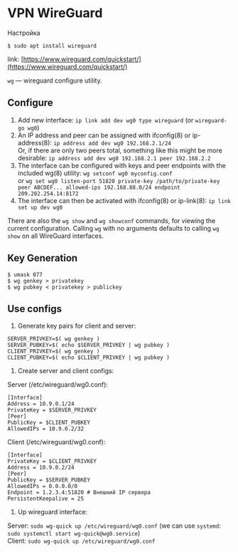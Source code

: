 # VPN WireGuard

Настройка

```
$ sudo apt install wireguard
```

link: [https://www.wireguard.com/quickstart/](https://www.wireguard.com/quickstart/)

`wg` — wireguard configure utility.

## Configure

1. Add new interface: `ip link add dev wg0 type wireguard` (or `wireguard-go wg0`)
2. An IP address and peer can be assigned with ifconfig(8) or ip-address(8): `ip address add dev wg0 192.168.2.1/24`\
   Or, if there are only two peers total, something like this might be more desirable: `ip address add dev wg0 192.168.2.1 peer 192.168.2.2`
3. The interface can be configured with keys and peer endpoints with the included wg(8) utility: `wg setconf wg0 myconfig.conf`\
   or `wg set wg0 listen-port 51820 private-key /path/to/private-key peer ABCDEF... allowed-ips 192.168.88.0/24 endpoint 209.202.254.14:8172`
4. The interface can then be activated with ifconfig(8) or ip-link(8): `ip link set up dev wg0`

There are also the `wg show` and `wg showconf` commands, for viewing the current configuration. Calling `wg` with no arguments defaults to calling `wg show` on all WireGuard interfaces.

## Key Generation

```
$ umask 077
$ wg genkey > privatekey
$ wg pubkey < privatekey > publickey
```

## Use configs

1. Generate key pairs for client and server:

```
SERVER_PRIVKEY=$( wg genkey )
SERVER_PUBKEY=$( echo $SERVER_PRIVKEY | wg pubkey )
CLIENT_PRIVKEY=$( wg genkey )
CLIENT_PUBKEY=$( echo $CLIENT_PRIVKEY | wg pubkey )
```

1. Create server and client configs:

Server (/etc/wireguard/wg0.conf):

```
[Interface]
Address = 10.9.0.1/24
PrivateKey = $SERVER_PRIVKEY
[Peer]
PublicKey = $CLIENT_PUBKEY
AllowedIPs = 10.9.0.2/32
```

Client (/etc/wireguard/wg0.conf):

```
[Interface]
PrivateKey = $CLIENT_PRIVKEY
Address = 10.9.0.2/24
[Peer]
PublicKey = $SERVER_PUBKEY
AllowedIPs = 0.0.0.0/0
Endpoint = 1.2.3.4:51820 # Внешний IP сервера
PersistentKeepalive = 25 
```

1. Up wireguard interface:

Server: `sudo wg-quick up /etc/wireguard/wg0.conf` (we can use `systemd`: `sudo systemctl start wg-quick@wg0.service`)\
Client: `sudo wg-quick up /etc/wireguard/wg0.conf`
